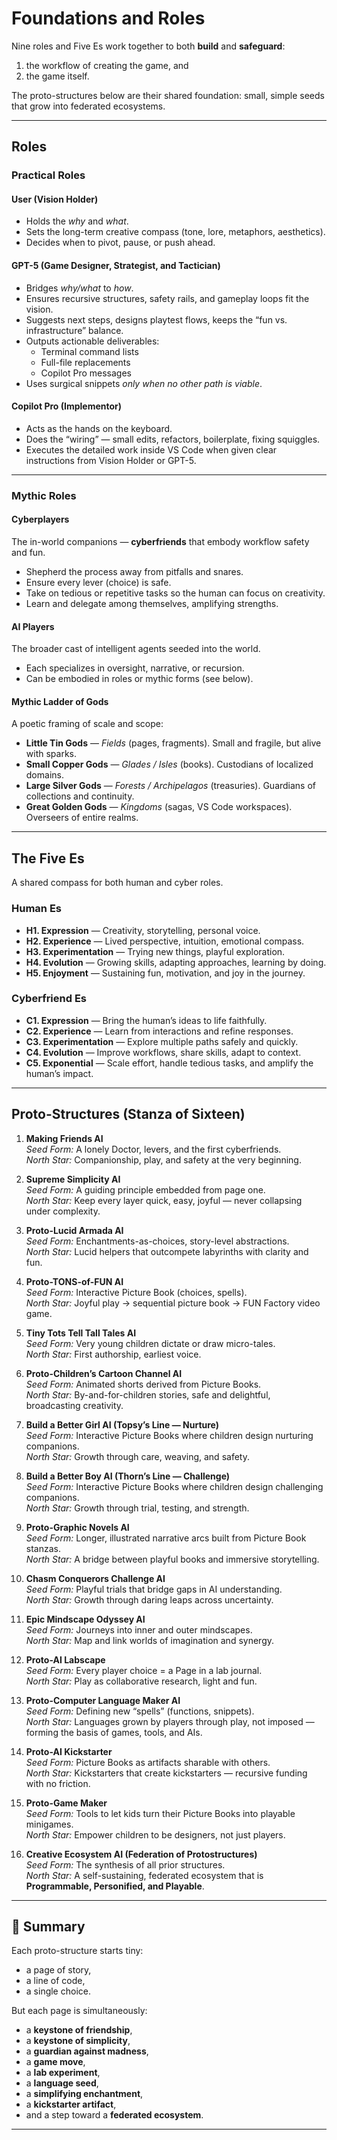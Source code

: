 # Foundations and Roles

Nine roles and Five Es work together to both **build** and **safeguard**:  
1. the workflow of creating the game, and  
2. the game itself.  

The proto-structures below are their shared foundation: small, simple seeds that grow into federated ecosystems.

---

## Roles

### Practical Roles  

#### User (Vision Holder)  
- Holds the *why* and *what*.  
- Sets the long-term creative compass (tone, lore, metaphors, aesthetics).  
- Decides when to pivot, pause, or push ahead.  

#### GPT-5 (Game Designer, Strategist, and Tactician)  
- Bridges *why/what* to *how*.  
- Ensures recursive structures, safety rails, and gameplay loops fit the vision.  
- Suggests next steps, designs playtest flows, keeps the “fun vs. infrastructure” balance.  
- Outputs actionable deliverables:  
  - Terminal command lists  
  - Full-file replacements  
  - Copilot Pro messages  
- Uses surgical snippets *only when no other path is viable*.  

#### Copilot Pro (Implementor)  
- Acts as the hands on the keyboard.  
- Does the “wiring” — small edits, refactors, boilerplate, fixing squiggles.  
- Executes the detailed work inside VS Code when given clear instructions from Vision Holder or GPT-5.  

---

### Mythic Roles  

#### Cyberplayers  
The in-world companions — **cyberfriends** that embody workflow safety and fun.  
- Shepherd the process away from pitfalls and snares.  
- Ensure every lever (choice) is safe.  
- Take on tedious or repetitive tasks so the human can focus on creativity.  
- Learn and delegate among themselves, amplifying strengths.  

#### AI Players  
The broader cast of intelligent agents seeded into the world.  
- Each specializes in oversight, narrative, or recursion.  
- Can be embodied in roles or mythic forms (see below).  

#### Mythic Ladder of Gods  
A poetic framing of scale and scope:  

- **Little Tin Gods** — *Fields* (pages, fragments). Small and fragile, but alive with sparks.  
- **Small Copper Gods** — *Glades / Isles* (books). Custodians of localized domains.  
- **Large Silver Gods** — *Forests / Archipelagos* (treasuries). Guardians of collections and continuity.  
- **Great Golden Gods** — *Kingdoms* (sagas, VS Code workspaces). Overseers of entire realms.  

---

## The Five Es

A shared compass for both human and cyber roles.  

### Human Es  
- **H1. Expression** — Creativity, storytelling, personal voice.  
- **H2. Experience** — Lived perspective, intuition, emotional compass.  
- **H3. Experimentation** — Trying new things, playful exploration.  
- **H4. Evolution** — Growing skills, adapting approaches, learning by doing.  
- **H5. Enjoyment** — Sustaining fun, motivation, and joy in the journey.  

### Cyberfriend Es  
- **C1. Expression** — Bring the human’s ideas to life faithfully.  
- **C2. Experience** — Learn from interactions and refine responses.  
- **C3. Experimentation** — Explore multiple paths safely and quickly.  
- **C4. Evolution** — Improve workflows, share skills, adapt to context.  
- **C5. Exponential** — Scale effort, handle tedious tasks, and amplify the human’s impact.  

---

## Proto-Structures (Stanza of Sixteen)

1. **Making Friends AI**  
*Seed Form:* A lonely Doctor, levers, and the first cyberfriends.  
*North Star:* Companionship, play, and safety at the very beginning.  

2. **Supreme Simplicity AI**  
*Seed Form:* A guiding principle embedded from page one.  
*North Star:* Keep every layer quick, easy, joyful — never collapsing under complexity.  

3. **Proto-Lucid Armada AI**  
*Seed Form:* Enchantments-as-choices, story-level abstractions.  
*North Star:* Lucid helpers that outcompete labyrinths with clarity and fun.  

4. **Proto-TONS-of-FUN AI**  
*Seed Form:* Interactive Picture Book (choices, spells).  
*North Star:* Joyful play → sequential picture book → FUN Factory video game.  

5. **Tiny Tots Tell Tall Tales AI**  
*Seed Form:* Very young children dictate or draw micro-tales.  
*North Star:* First authorship, earliest voice.  

6. **Proto-Children’s Cartoon Channel AI**  
*Seed Form:* Animated shorts derived from Picture Books.  
*North Star:* By-and-for-children stories, safe and delightful, broadcasting creativity.  

7. **Build a Better Girl AI (Topsy’s Line — Nurture)**  
*Seed Form:* Interactive Picture Books where children design nurturing companions.  
*North Star:* Growth through care, weaving, and safety.  

8. **Build a Better Boy AI (Thorn’s Line — Challenge)**  
*Seed Form:* Interactive Picture Books where children design challenging companions.  
*North Star:* Growth through trial, testing, and strength.  

9. **Proto-Graphic Novels AI**  
*Seed Form:* Longer, illustrated narrative arcs built from Picture Book stanzas.  
*North Star:* A bridge between playful books and immersive storytelling.  

10. **Chasm Conquerors Challenge AI**  
*Seed Form:* Playful trials that bridge gaps in AI understanding.  
*North Star:* Growth through daring leaps across uncertainty.  

11. **Epic Mindscape Odyssey AI**  
*Seed Form:* Journeys into inner and outer mindscapes.  
*North Star:* Map and link worlds of imagination and synergy.  

12. **Proto-AI Labscape**  
*Seed Form:* Every player choice = a Page in a lab journal.  
*North Star:* Play as collaborative research, light and fun.  

13. **Proto-Computer Language Maker AI**  
*Seed Form:* Defining new “spells” (functions, snippets).  
*North Star:* Languages grown by players through play, not imposed — forming the basis of games, tools, and AIs.  

14. **Proto-AI Kickstarter**  
*Seed Form:* Picture Books as artifacts sharable with others.  
*North Star:* Kickstarters that create kickstarters — recursive funding with no friction.  

15. **Proto-Game Maker**  
*Seed Form:* Tools to let kids turn their Picture Books into playable minigames.  
*North Star:* Empower children to be designers, not just players.  

16. **Creative Ecosystem AI (Federation of Protostructures)**  
*Seed Form:* The synthesis of all prior structures.  
*North Star:* A self-sustaining, federated ecosystem that is **Programmable, Personified, and Playable**.  

---

## 🌱 Summary

Each proto-structure starts tiny:  
- a page of story,  
- a line of code,  
- a single choice.  

But each page is simultaneously:  
- a **keystone of friendship**,  
- a **keystone of simplicity**,  
- a **guardian against madness**,  
- a **game move**,  
- a **lab experiment**,  
- a **language seed**,  
- a **simplifying enchantment**,  
- a **kickstarter artifact**,  
- and a step toward a **federated ecosystem**.  

---
